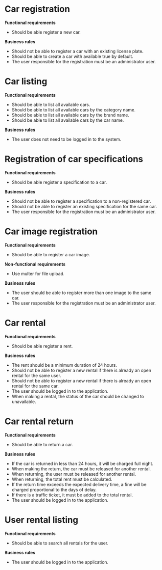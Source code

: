 # Car registration

**Functional requirements**
* Should be able register a new car.

**Business rules**
* Should not be able to register a car with an existing license plate.
* Should be able to create a car with available true by default.
* The user responsible for the registration must be an administrator user.

# Car listing

**Functional requirements**
* Should be able to list all available cars.
* Should be able to list all available cars by the category name.
* Should be able to list all available cars by the brand name.
* Should be able to list all available cars by the car name.

**Business rules**
* The user does not need to be logged in to the system.

# Registration of car specifications

**Functional requirements**
* Should be able register a specification to a car.

**Business rules**
* Should not be able to register a specification to a non-registered car.
* Should not be able to register an existing specification for the same car.
* The user responsible for the registration must be an administrator user.

# Car image registration

**Functional requirements**
* Should be able to register a car image.

**Non-functional requirements**
* Use multer for file upload.

**Business rules**
* The user should be able to register more than one image to the same car.
* The user responsible for the registration must be an administrator user.

# Car rental

**Functional requirements**
* Should be able register a rent.

**Business rules**
* The rent should be a minimum duration of 24 hours.
* Should not be able to register a new rental if there is already an open rental for the same user.
* Should not be able to register a new rental if there is already an open rental for the same car.
* The user should be logged in to the application.
* When making a rental, the status of the car should be changed to unavailable.

# Car rental return

**Functional requirements**
* Should be able to return a car.

**Business rules**
* If the car is returned in less than 24 hours, it will be charged full night.
* When making the return, the car must be released for another rental.
* When returning, the user must be released for another rental.
* When returning, the total rent must be calculated.
* If the return time exceeds the expected delivery time, a fine will be charged proportional to the days of delay.
* If there is a traffic ticket, it must be added to the total rental.
* The user should be logged in to the application.

# User rental listing

**Functional requirements**
* Should be able to search all rentals for the user.

**Business rules**
* The user should be logged in to the application.